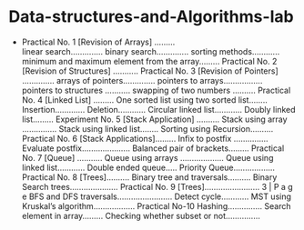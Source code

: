 # Data-structures-and-Algorithms-lab
- Practical No. 1 [Revision of Arrays] .........<br>
linear search..............
binary search..............
sorting methods............
minimum and maximum element from the array.........
Practical No. 2 [Revision of Structures] ...........
Practical No. 3 [Revision of Pointers] ..............
arrays of pointers..............
pointers to arrays.................
pointers to structures ...........
swapping of two numbers ..........
Practical No. 4 [Linked List] .........
One sorted list using two sorted list........
Insertion.............
Deletion............
Circular linked list............
Doubly linked list.........
Experiment No. 5 [Stack Application] ..........
Stack using array ...............
Stack using linked list........
Sorting using Recursion..........
Practical No. 6 [Stack Applications].........
Infix to postfix ...............
Evaluate postfix.....................
Balanced pair of brackets.........
Practical No. 7 [Queue] ...........
Queue using arrays ...................
Queue using linked list............
Double ended queue.....
Priority Queue..................
Practical No. 8 [Trees]..........
Binary tree and traversals..........
Binary Search trees…………………
Practical No. 9 [Trees]……………………
3 | P a g e
BFS and DFS traversals……………………
Detect cycle…………
MST using Kruskal’s algorithm………………
Practical No-10 Hashing……………
Search element in array………
Checking whether subset or not……………
